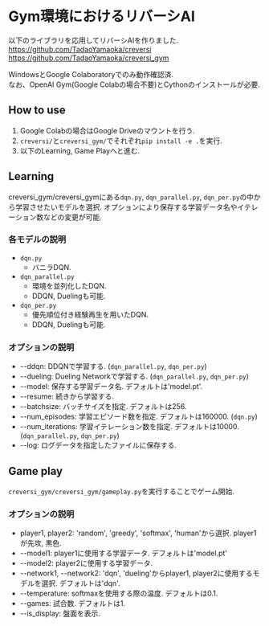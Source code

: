 # Gym環境におけるリバーシAI  
以下のライブラリを応用してリバーシAIを作りました.  
https://github.com/TadaoYamaoka/creversi  
https://github.com/TadaoYamaoka/creversi_gym  

WindowsとGoogle Colaboratoryでのみ動作確認済.  
なお、OpenAI Gym(Google Colabの場合不要)とCythonのインストールが必要.  


## How to use  
1. Google Colabの場合はGoogle Driveのマウントを行う.  
1. `creversi/`と`creversi_gym/`でそれぞれ`pip install -e .`を実行.  
1. 以下のLearning, Game Playへと進む.

## Learning  
creversi_gym/creversi_gymにある`dqn.py`, `dqn_parallel.py`, `dqn_per.py`の中から学習させたいモデルを選択. オプションにより保存する学習データ名やイテレーション数などの変更が可能.  

### 各モデルの説明  
- `dqn.py`
    - バニラDQN.  
- `dqn_parallel.py`  
    - 環境を並列化したDQN.
    - DDQN, Duelingも可能.  
- `dqn_per.py`
    - 優先順位付き経験再生を用いたDQN.  
    - DDQN, Duelingも可能.  

### オプションの説明  
- --ddqn: DDQNで学習する. (`dqn_parallel.py`, `dqn_per.py`)  
- --dueling: Dueling Networkで学習する. (`dqn_parallel.py`, `dqn_per.py`)  
- --model: 保存する学習データ名. デフォルトは'model.pt'.  
- --resume: 続きから学習する.  
- --batchsize: バッチサイズを指定. デフォルトは256.  
- --num_episodes: 学習エピソード数を指定. デフォルトは160000. (`dqn.py`)  
- --num_iterations: 学習イテレーション数を指定. デフォルトは10000. (`dqn_parallel.py`, `dqn_per.py`)  
- --log: ログデータを指定したファイルに保存する.

## Game play
`creversi_gym/creversi_gym/gameplay.py`を実行することでゲーム開始.  

### オプションの説明
- player1, player2: 'random', 'greedy', 'softmax', 'human'から選択. player1が先攻, 黒色.  
- --model1: player1に使用する学習データ. デフォルトは'model.pt'
- --model2: player2に使用する学習データ.  
- --network1, --network2: 'dqn', 'dueling'からplayer1, player2に使用するモデルを選択. デフォルトは'dqn'.  
- --temperature: softmaxを使用する際の温度. デフォルトは0.1.  
- --games: 試合数. デフォルトは1.  
- --is_display: 盤面を表示.  